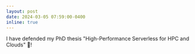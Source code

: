 ```yaml
---
layout: post
date: 2024-03-05 07:59:00-0400
inline: true
---
```


I have defended my PhD thesis "High-Performance Serverless for HPC and Clouds" 🎉!
